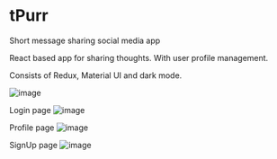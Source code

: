 # tPurr
Short message sharing social media app 

React based app for sharing thoughts.
With user profile management.

Consists of Redux, Material UI and dark mode.

![image](https://user-images.githubusercontent.com/40194242/99919015-c1c6d400-2ce8-11eb-8a6c-072c6f011772.png)

Login page
![image](https://user-images.githubusercontent.com/40194242/99919038-dacf8500-2ce8-11eb-8f82-85291f7dc936.png)

Profile page
![image](https://user-images.githubusercontent.com/40194242/99919051-018dbb80-2ce9-11eb-9dfd-ca067bada925.png)

SignUp page
![image](https://user-images.githubusercontent.com/40194242/99919063-10746e00-2ce9-11eb-8fa4-8dfd6c44e958.png)
